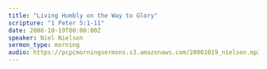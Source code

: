 ```yaml
---
title: "Living Humbly on the Way to Glory"
scripture: "1 Peter 5:1-11"
date: 2008-10-19T00:00:00Z
speaker: Niel Nielson
sermon_type: morning
audio: https://pcpcmorningsermons.s3.amazonaws.com/20081019_nielson.mp3 
---
```



